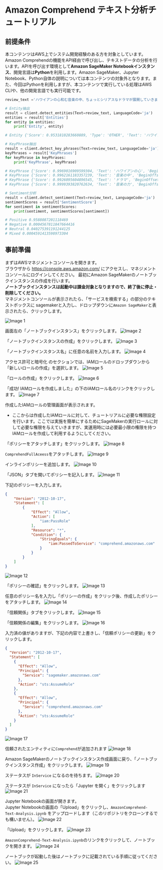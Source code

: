 # Amazon Comprehend テキスト分析チュートリアル

## 前提条件
本コンテンツはAWS上でシステム開発経験のある方を対象としています。Amazon Comprehendの機能をAPI経由で呼び出し、テキストデータの分析を行います。APIを呼び出す環境として**Amazon SageMaker Notebookインスタンス**、開発言語は**Python**を利用します。Amazon SageMaker、Jupyter Notebook、Python自体の説明については本コンテンツの対象外となります。また、今回はPythonを利用しますが、本コンテンツで実行している処理はAWS CLIや、他の開発言語でも実行可能です。

```python
review_text ='ハワイアンの心和む音楽の中、ちょっとシリアスなドラマが展開していきます。音楽の力ってすごいな、って思いました。'

# Entity抽出
result = client.detect_entities(Text=review_text, LanguageCode='ja')
entities = result['Entities']
for entity in entities:
    print('Entity', entity)

# Entity {'Score': 0.9531810283660889, 'Type': 'OTHER', 'Text': 'ハワイアン', 'BeginOffset': 0, 'EndOffset': 5}

# KeyPhrase抽出
result = client.detect_key_phrases(Text=review_text, LanguageCode='ja')
keyPhrases = result['KeyPhrases']
for keyPhrase in keyPhrases:
    print('KeyPhrase', keyPhrase)

# KeyPhrase {'Score': 0.9969016909599304, 'Text': 'ハワイアンの心', 'BeginOffset': 0, 'EndOffset': 7}
# KeyPhrase {'Score': 0.9962161183357239, 'Text': '音楽の中', 'BeginOffset': 9, 'EndOffset': 13}
# KeyPhrase {'Score': 0.9926095604896545, 'Text': 'ドラマ', 'BeginOffset': 23, 'EndOffset': 26}
# KeyPhrase {'Score': 0.9999393820762634, 'Text': '音楽の力', 'BeginOffset': 36, 'EndOffset': 40}

# Sentiment分析
result = client.detect_sentiment(Text=review_text, LanguageCode='ja')
sentimentScores = result['SentimentScore']
for sentiment in sentimentScores:
    print(sentiment, sentimentScores[sentiment])

# Positive 0.9588087201118469
# Negative 0.0004567811847664416
# Neutral 0.040275391191244125
# Mixed 0.0004591413598973304

```

## 事前準備
まずはAWSマネジメントコンソールを開きます。    
ブラウザから https://console.aws.amazon.com/ にアクセスし、マネジメントコンソールにログインしてください。
最初にAmazon SageMakerのノートブックインスタンスの作成を行います。    
**ノートブックインスタンスは起動中は課金対象となりますので、終了後に停止・削除してください。**    
マネジメントコンソールが表示されたら、「サービスを検索する」の部分のテキストボックスに sagemakerと入力し、ドロップダウンに`Amazon SageMaker`と表示されたら、クリックします。

![Image 1](assets/図1.png)

画面左の「ノートブックインスタンス」をクリックします。
![Image 2](assets/図2.png)

「ノートブックインスタンスの作成」をクリックします。
![Image 3](assets/図3.png)

「ノートブックインスタンス名」に任意の名前を入力します。
![Image 4](assets/図4.png)

アクセス許可と暗号化 のセクションでは、IAMロールのドロップダウンから「新しいロールの作成」を選択します。
![Image 5](assets/図5.png)

「ロールの作成」をクリックします。
![Image 6](assets/図6.png)

「成功! IAMロールを作成しました」の下のIAMロール名のリンクをクリックします。
![Image 7](assets/図7.png)

作成したIAMロールの管理画面が表示されます。    
- ここからは作成したIAMロールに対して、チュートリアルに必要な権限設定を行います。ここでは実施を簡単にするためにSageMakerの実行ロールに対して必要な権限を与えていきますが、実運用時には必要最小限の権限を持つIAMロールを作成して利用するようにしてください。

「ポリシーをアタッチします」をクリックします。
![Image 8](assets/図8.png)

`ComprehendFullAceess`をアタッチします。
![Image 9](assets/図9.png)

インラインポリシーを追加します。
![Image 10](assets/図10.png)

「JSON」タブを開いてポリシーを記入します。
![Image 11](assets/図11.png)

下記のポリシーを入力します。
```json
{
    "Version": "2012-10-17",
    "Statement": [
        {
            "Effect": "Allow",
            "Action": [
                "iam:PassRole"
            ],
            "Resource": "*",
            "Condition": {
                "StringEquals": {
                    "iam:PassedToService": "comprehend.amazonaws.com"
                }
            }
        }
    ]
}
```
![Image 12](assets/図12.png)

「ポリシーの確認」をクリックします。
![Image 13](assets/図13.png)

任意のポリシー名を入力し「ポリシーの作成」をクリック後、作成したポリシーをアタッチします。
![Image 14](assets/図14.png)

「信頼関係」タブをクリックします。
![Image 15](assets/図15.png)

「信頼関係の編集」をクリックします。
![Image 16](assets/図16.png)

入力済の値がありますが、下記の内容で上書きし、「信頼ポリシーの更新」をクリックします。
```json
{
  "Version": "2012-10-17",
  "Statement": [
    {
      "Effect": "Allow",
      "Principal": {
        "Service": "sagemaker.amazonaws.com"
      },
      "Action": "sts:AssumeRole"
    },
    {
      "Effect": "Allow",
      "Principal": {
        "Service": "comprehend.amazonaws.com"
      },
      "Action": "sts:AssumeRole"
    }
  ]
}
```
![Image 17](assets/図17.png)

信頼されたエンティティに`Comprehend`が追加されます
![Image 18](assets/図18.png)

Amazon SageMakerのノートブックインスタンス作成画面に戻り、「ノートブックインスタンス作成」をクリックします。
![Image 19](assets/図19.png)

ステータスが `InService` になるのを待ちます。
![Image 20](assets/図20.png)

ステータスが `InService` になったら「Jupyter を開く」をクリックします
![Image 21](assets/図21.png)

Jupyter Notebookの画面が開きます。    
Jupyter Notebookの画面の「Upload」をクリックし、`AmazonComprehend-Text-Analysis.ipynb` をアップロードします（このリポジトリをクローンするでも構いません）。
![Image 22](assets/図22.png)

「Upload」をクリックします。
![Image 23](assets/図23.png)

`AmazonComprehend-Text-Analysis.ipynb`のリンクをクリックして、ノートブックを開きます。
![Image 24](assets/図24.png)

ノートブックが起動した後はノートブックに記載されている手順に従ってください。
![Image 25](assets/図25.png)
